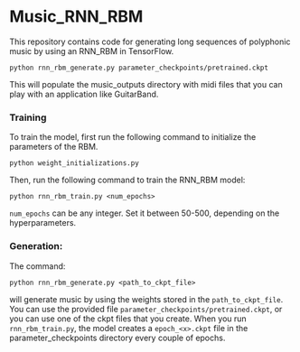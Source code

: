 # Music_RNN_RBM

This repository contains code for generating long sequences of polyphonic music by using an RNN_RBM in TensorFlow. 

```
python rnn_rbm_generate.py parameter_checkpoints/pretrained.ckpt
```
This will populate the music_outputs directory with midi files that you can play with an application like GuitarBand.

### Training
To train the model, first run the following command to initialize the parameters of the RBM.
```
python weight_initializations.py
```
Then, run the following command to train the RNN_RBM model:
```
python rnn_rbm_train.py <num_epochs>
```
`num_epochs` can be any integer. Set it between 50-500, depending on the hyperparameters.

### Generation:
The command:
```
python rnn_rbm_generate.py <path_to_ckpt_file>
```
will generate music by using the weights stored in the `path_to_ckpt_file`. You can use the provided file `parameter_checkpoints/pretrained.ckpt`, 
or you can use one of the ckpt files that you create. When you run `rnn_rbm_train.py`, the model creates a `epoch_<x>.ckpt` file in the parameter_checkpoints directory every couple of epochs. 


